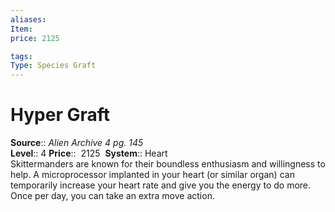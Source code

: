 ```yaml
---
aliases: 
Item:
price: 2125

tags: 
Type: Species Graft
---
```


# Hyper Graft

**Source**:: _Alien Archive 4 pg. 145_  
**Level**:: 4
**Price**::  2125 
**System**:: Heart  
Skittermanders are known for their boundless enthusiasm and willingness to help. A microprocessor implanted in your heart (or similar organ) can temporarily increase your heart rate and give you the energy to do more. Once per day, you can take an extra move action.
